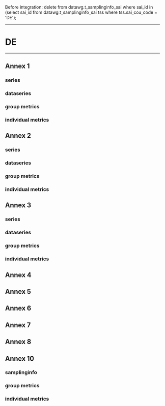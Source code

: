 Before integration:
delete from datawg.t_samplinginfo_sai where sai_id in (select sai_id from datawg.t_samplinginfo_sai tss where tss.sai_cou_code = 'DE'); 

-----------------------------------------------------------
# DE
-----------------------------------------------------------

## Annex 1

### series

### dataseries


### group metrics


### individual metrics

## Annex 2

### series

### dataseries


### group metrics


### individual metrics



## Annex 3

### series

### dataseries


### group metrics


### individual metrics



## Annex 4


## Annex 5


## Annex 6



## Annex 7



## Annex 8


## Annex 10

### samplinginfo


### group metrics


### individual metrics



